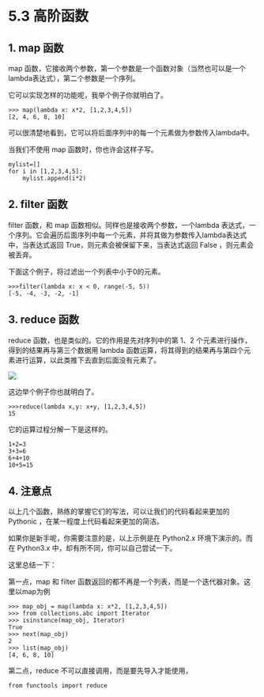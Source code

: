 # 5.3 高阶函数

## 1. map 函数

map 函数，它接收两个参数，第一个参数是一个函数对象（当然也可以是一个lambda表达式），第二个参数是一个序列。

它可以实现怎样的功能呢，我举个例子你就明白了。

```
>>> map(lambda x: x*2, [1,2,3,4,5])
[2, 4, 6, 8, 10]
```

可以很清楚地看到，它可以将后面序列中的每一个元素做为参数传入lambda中。

当我们不使用 map 函数时，你也许会这样子写。

```
mylist=[]
for i in [1,2,3,4,5]:
    mylist.append(i*2)
```

## 2. filter 函数

filter 函数，和 map 函数相似。同样也是接收两个参数，一个lambda 表达式，一个序列。它会遍历后面序列中每一个元素，并将其做为参数传入lambda表达式中，当表达式返回 True，则元素会被保留下来，当表达式返回 False ，则元素会被丢弃。

下面这个例子，将过滤出一个列表中小于0的元素。

```
>>>filter(lambda x: x < 0, range(-5, 5))
[-5, -4, -3, -2, -1]
```

## 3. reduce 函数

reduce 函数，也是类似的。它的作用是先对序列中的第 1、2 个元素进行操作，得到的结果再与第三个数据用 lambda 函数运算，将其得到的结果再与第四个元素进行运算，以此类推下去直到后面没有元素了。

![](http://image.iswbm.com/20200930175131.png)

这边举个例子你也就明白了。

```
>>>reduce(lambda x,y: x+y, [1,2,3,4,5])
15
```

它的运算过程分解一下是这样的。

```
1+2=3
3+3=6
6+4+10
10+5=15
```

## 4. 注意点

以上几个函数，熟练的掌握它们的写法，可以让我们的代码看起来更加的 Pythonic ，在某一程度上代码看起来更加的简洁。

如果你是新手呢，你需要注意的是，以上示例是在 Python2.x 环境下演示的。而在 Python3.x 中，却有所不同，你可以自己尝试一下。

这里总结一下：

第一点，map 和 filter 函数返回的都不再是一个列表，而是一个迭代器对象。这里以map为例

```
>>> map_obj = map(lambda x: x*2, [1,2,3,4,5])
>>> from collections.abc import Iterator
>>> isinstance(map_obj, Iterator)
True
>>> next(map_obj)
2
>>> list(map_obj)
[4, 6, 8, 10]
```

第二点，reduce 不可以直接调用，而是要先导入才能使用，

```
from functools import reduce
```

